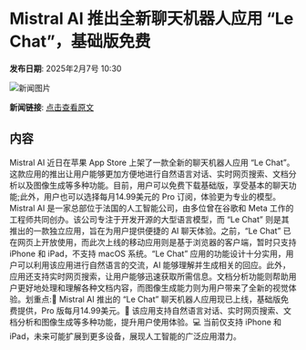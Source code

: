 # ​Mistral AI 推出全新聊天机器人应用 “Le Chat”，基础版免费

**发布日期**: 2025年2月7号 10:30

![新闻图片](https://upload.chinaz.com/2025/0207/6387452099418043355539356.png)

**新闻链接**: [点击查看原文](https://www.aibase.com/zh/news/15130)

## 内容

Mistral AI 近日在苹果 App Store 上架了一款全新的聊天机器人应用 “Le Chat”。这款应用的推出让用户能够更加方便地进行自然语言对话、实时网页搜索、文档分析以及图像生成等多种功能。目前，用户可以免费下载基础版，享受基本的聊天功能;此外，用户也可以选择每月14.99美元的 Pro 订阅，体验更为专业的模型。Mistral AI 是一家总部位于法国的人工智能公司，由多位曾在谷歌和 Meta 工作的工程师共同创办。该公司专注于开发开源的大型语言模型，而 “Le Chat” 则是其推出的一款独立应用，旨在为用户提供便捷的 AI 聊天体验。之前，“Le Chat” 已在网页上开放使用，而此次上线的移动应用则是基于浏览器的客户端，暂时只支持 iPhone 和 iPad，不支持 macOS 系统。“Le Chat” 应用的功能设计十分实用，用户可以利用该应用进行自然语言的交流，AI 能够理解并生成相关的回应。此外，应用还支持实时网页搜索，让用户能够迅速获取所需信息。文档分析功能则帮助用户更好地处理和理解各种文档内容，而图像生成能力则为用户带来了全新的视觉体验。划重点:🌟 Mistral AI 推出的 “Le Chat” 聊天机器人应用现已上线，基础版免费提供，Pro 版每月14.99美元。📱 该应用支持自然语言对话、实时网页搜索、文档分析和图像生成等多种功能，提升用户使用体验。💻 当前仅支持 iPhone 和 iPad，未来可能扩展到更多设备，展现人工智能的广泛应用潜力。
